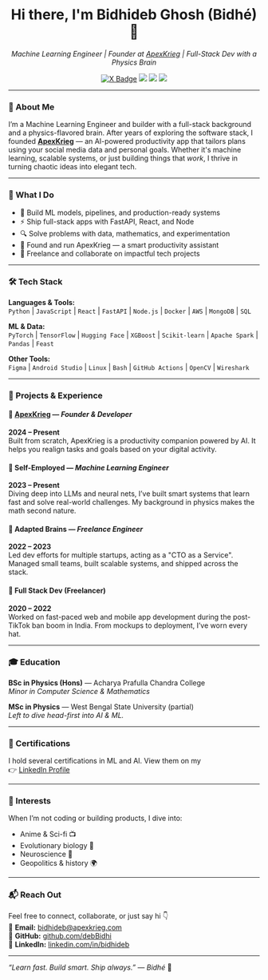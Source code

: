 <h1 align="center">Hi there, I'm Bidhideb Ghosh (Bidhé) 👋</h1>

<p align="center">
  <i>Machine Learning Engineer | Founder at <a href="https://apexkrieg.com">ApexKrieg</a> | Full-Stack Dev with a Physics Brain</i>
</p>

<p align="center">
  <a href="https://x.com/bidhe_kun"><img src="https://img.shields.io/badge/X-%231DA1F2.svg?&style=flat&logo=x&logoColor=white" alt="X Badge" /></a>
  <a href="https://www.linkedin.com/in/bidhideb/"><img src="https://img.shields.io/badge/LinkedIn-%230077B5.svg?&style=flat&logo=linkedin&logoColor=white" /></a>
  <a href="https://github.com/debBidhi"><img src="https://img.shields.io/github/followers/debBidhi?label=GitHub&style=social" /></a>
  <a href="mailto:bidhideb@apexkrieg.com"><img src="https://img.shields.io/badge/Email-bidhideb@apexkrieg.com-blue.svg" /></a>
</p>

---

### 🧠 About Me

I’m a Machine Learning Engineer and builder with a full-stack background and a physics-flavored brain. After years of exploring the software stack, I founded **[ApexKrieg](https://apexkrieg.com)** — an AI-powered productivity app that tailors plans using your social media data and personal goals. Whether it's machine learning, scalable systems, or just building things that *work*, I thrive in turning chaotic ideas into elegant tech.

---

### 🚀 What I Do

- 🧠 Build ML models, pipelines, and production-ready systems  
- ⚡️ Ship full-stack apps with FastAPI, React, and Node  
- 🔍 Solve problems with data, mathematics, and experimentation  
- 🧪 Found and run ApexKrieg — a smart productivity assistant  
- 🤝 Freelance and collaborate on impactful tech projects

---

### 🛠️ Tech Stack

**Languages & Tools:**  
`Python` | `JavaScript` | `React` | `FastAPI` | `Node.js` | `Docker` | `AWS` | `MongoDB` | `SQL`

**ML & Data:**  
`PyTorch` | `TensorFlow` | `Hugging Face` | `XGBoost` | `Scikit-learn` | `Apache Spark` | `Pandas` | `Feast`

**Other Tools:**  
`Figma` | `Android Studio` | `Linux` | `Bash` | `GitHub Actions` | `OpenCV` | `Wireshark`

---

### 🧩 Projects & Experience

#### 🧠 [ApexKrieg](https://apexkrieg.com) — *Founder & Developer*  
**2024 – Present**  
Built from scratch, ApexKrieg is a productivity companion powered by AI. It helps you realign tasks and goals based on your digital activity.

#### 🧠 Self-Employed — *Machine Learning Engineer*  
**2023 – Present**  
Diving deep into LLMs and neural nets, I’ve built smart systems that learn fast and solve real-world challenges. My background in physics makes the math second nature.

#### 🧠 Adapted Brains — *Freelance Engineer*  
**2022 – 2023**  
Led dev efforts for multiple startups, acting as a "CTO as a Service". Managed small teams, built scalable systems, and shipped across the stack.

#### 🧠 Full Stack Dev (Freelancer)  
**2020 – 2022**  
Worked on fast-paced web and mobile app development during the post-TikTok ban boom in India. From mockups to deployment, I’ve worn every hat.

---

### 🎓 Education

**BSc in Physics (Hons)** — Acharya Prafulla Chandra College  
*Minor in Computer Science & Mathematics*

**MSc in Physics** — West Bengal State University (partial)  
*Left to dive head-first into AI & ML.*

---

### 🏅 Certifications

I hold several certifications in ML and AI. View them on my  
👉 [LinkedIn Profile](https://www.linkedin.com/in/bidhideb/)

---

### 🌱 Interests

When I’m not coding or building products, I dive into:
- Anime & Sci-fi 📺  
- Evolutionary biology 🧬  
- Neuroscience 🧠  
- Geopolitics & history 🌍  

---

### 📬 Reach Out

Feel free to connect, collaborate, or just say hi 👇  
📧 **Email:** bidhideb@apexkrieg.com  
🐙 **GitHub:** [github.com/debBidhi](https://github.com/debBidhi)  
🔗 **LinkedIn:** [linkedin.com/in/bidhideb](https://www.linkedin.com/in/bidhideb/)

---

_“Learn fast. Build smart. Ship always.” — Bidhé_ 🚀
